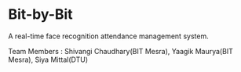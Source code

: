 # Bit-by-Bit

A real-time face recognition attendance management system.

Team Members : Shivangi Chaudhary(BIT Mesra), Yaagik Maurya(BIT Mesra), Siya Mittal(DTU)
